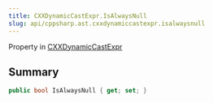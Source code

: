 ```yaml
---
title: CXXDynamicCastExpr.IsAlwaysNull
slug: api/cppsharp.ast.cxxdynamiccastexpr.isalwaysnull
---
```

Property in [CXXDynamicCastExpr](/api/cppsharp/ast/cxxdynamiccastexpr)

## Summary



```csharp
public bool IsAlwaysNull { get; set; }
```

